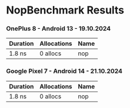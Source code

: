 # NopBenchmark Results

### OnePlus 8 - Android 13 - 19.10.2024

| Duration | Allocations | Name |
|----------|-------------|------|
| 1.8 ns   | 0 allocs    | nop  |

### Google Pixel 7 - Android 14 - 21.10.2024

| Duration | Allocations | Name |
|----------|-------------|------|
| 1.8 ns   | 0 allocs    | nop  |
